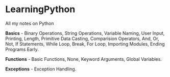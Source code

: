 # LearningPython
All my notes on Python

**Basics** - Binary Operations, String Operations, Variable Naming, User Input, Printing, Length, Primitive Data Casting, Comparision Operators, And, Or, Not, If Statements, While Loop, Break, For Loop, Importing Modules, Ending Programs Early.

**Functions** - Basic Functions, None, Keyword Arguments, Global Variables.

**Exceptions** - Exception Handling.
